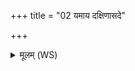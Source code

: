 +++
title = "02 यमाय दक्षिणासदे"

+++
<details><summary>मूलम् (WS)</summary>

यमाय दक्षिणासदे रक्षोघ्ने स्वाहा ॥ २ ॥
</details>